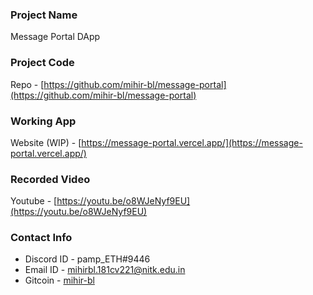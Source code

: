 ### Project Name
Message Portal DApp

### Project Code
Repo - [https://github.com/mihir-bl/message-portal](https://github.com/mihir-bl/message-portal)

### Working App
Website (WIP) - [https://message-portal.vercel.app/](https://message-portal.vercel.app/)

### Recorded Video
Youtube - [https://youtu.be/o8WJeNyf9EU](https://youtu.be/o8WJeNyf9EU)

### Contact Info
- Discord ID - pamp_ETH#9446
- Email ID - [mihirbl.181cv221@nitk.edu.in](mailto:mihirbl.181cv221@nitk.edu.in)
- Gitcoin - [mihir-bl](https://gitcoin.co/mihir-bl)
